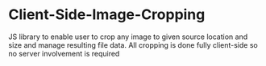 Client-Side-Image-Cropping
==========================

JS library to enable user to crop any image to given source location and size and manage resulting file data. All cropping is done fully client-side so no server involvement is required
